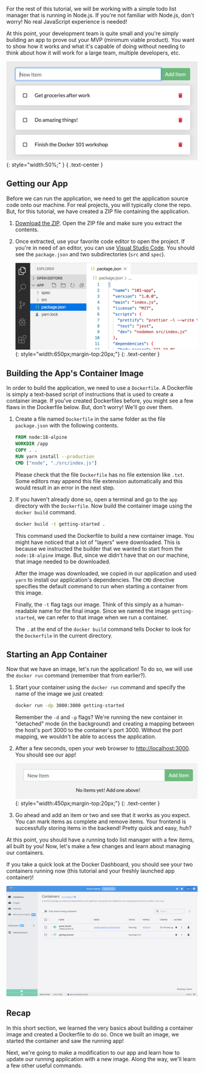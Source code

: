 
For the rest of this tutorial, we will be working with a simple todo
list manager that is running in Node.js. If you're not familiar with Node.js,
don't worry! No real JavaScript experience is needed!

At this point, your development team is quite small and you're simply
building an app to prove out your MVP (minimum viable product). You want
to show how it works and what it's capable of doing without needing to
think about how it will work for a large team, multiple developers, etc.

![Todo List Manager Screenshot](todo-list-sample.png){: style="width:50%;" }
{ .text-center }

## Getting our App

Before we can run the application, we need to get the application source code onto 
our machine. For real projects, you will typically clone the repo. But, for this tutorial,
we have created a ZIP file containing the application.

1. [Download the ZIP](/assets/app.zip). Open the ZIP file and make sure you extract the
    contents.

1. Once extracted, use your favorite code editor to open the project. If you're in need of
    an editor, you can use [Visual Studio Code](https://code.visualstudio.com/). You should
    see the `package.json` and two subdirectories (`src` and `spec`).

    ![Screenshot of Visual Studio Code opened with the app loaded](ide-screenshot.png){: style="width:650px;margin-top:20px;"}
    {: .text-center }

## Building the App's Container Image

In order to build the application, we need to use a `Dockerfile`. A
Dockerfile is simply a text-based script of instructions that is used to
create a container image. If you've created Dockerfiles before, you might
see a few flaws in the Dockerfile below. But, don't worry! We'll go over them.

1. Create a file named `Dockerfile` in the same folder as the file `package.json` with the following contents.

    ```dockerfile
    FROM node:18-alpine
    WORKDIR /app
    COPY . .
    RUN yarn install --production
    CMD ["node", "./src/index.js"]
    ```

    Please check that the file `Dockerfile` has no file extension like `.txt`. Some editors may append this file extension automatically and this would result in an error in the next step.

1. If you haven't already done so, open a terminal and go to the `app` directory with the `Dockerfile`. Now build the container image using the `docker build` command.

    ```bash
    docker build -t getting-started .
    ```

    This command used the Dockerfile to build a new container image. You might
    have noticed that a lot of "layers" were downloaded. This is because we instructed
    the builder that we wanted to start from the `node:18-alpine` image. But, since we
    didn't have that on our machine, that image needed to be downloaded.

    After the image was downloaded, we copied in our application and used `yarn` to 
    install our application's dependencies. The `CMD` directive specifies the default 
    command to run when starting a container from this image.

    Finally, the `-t` flag tags our image. Think of this simply as a human-readable name
    for the final image. Since we named the image `getting-started`, we can refer to that
    image when we run a container.

    The `.` at the end of the `docker build` command tells Docker to look for the `Dockerfile` in the current directory.

## Starting an App Container

Now that we have an image, let's run the application! To do so, we will use the `docker run`
command (remember that from earlier?).

1. Start your container using the `docker run` command and specify the name of the image we 
    just created:

    ```bash
    docker run -dp 3000:3000 getting-started
    ```

    Remember the `-d` and `-p` flags? We're running the new container in "detached" mode (in the 
    background) and creating a mapping between the host's port 3000 to the container's port 3000.
    Without the port mapping, we wouldn't be able to access the application.

1. After a few seconds, open your web browser to [http://localhost:3000](http://localhost:3000).
    You should see our app!

    ![Empty Todo List](todo-list-empty.png){: style="width:450px;margin-top:20px;"}
    {: .text-center }

1. Go ahead and add an item or two and see that it works as you expect. You can mark items as
   complete and remove items. Your frontend is successfully storing items in the backend!
   Pretty quick and easy, huh?


At this point, you should have a running todo list manager with a few items, all built by you!
Now, let's make a few changes and learn about managing our containers.

If you take a quick look at the Docker Dashboard, you should see your two containers running now 
(this tutorial and your freshly launched app container)!

![Docker Dashboard with tutorial and app containers running](dashboard-two-containers.png)


## Recap

In this short section, we learned the very basics about building a container image and created a
Dockerfile to do so. Once we built an image, we started the container and saw the running app!

Next, we're going to make a modification to our app and learn how to update our running application
with a new image. Along the way, we'll learn a few other useful commands.
